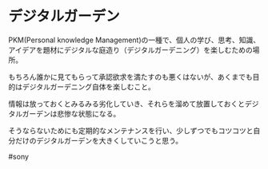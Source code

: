 # デジタルガーデン

PKM(Personal knowledge Management)の一種で、個人の学び、思考、知識、アイデアを題材にデジタルな庭造り（デジタルガーデニング）を楽しむための場所。

もちろん誰かに見てもらって承認欲求を満たすのも悪くはないが、あくまでも目的はデジタルガーデニング自体を楽しむこと。

情報は放っておくとみるみる劣化していき、それらを溜めて放置しておくとデジタルガーデンは悲惨な状態になる。

そうならないためにも定期的なメンテナンスを行い、少しずつでもコツコツと自分だけのデジタルガーデンを大きくしていこうと思う。

#sony
